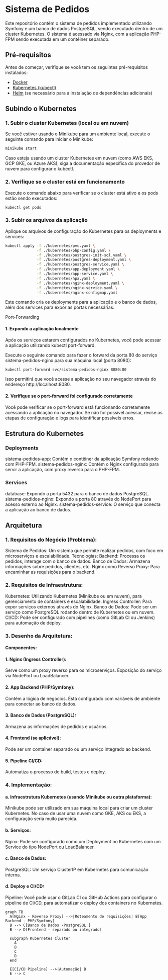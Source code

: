 # Sistema de Pedidos

Este repositório contém o sistema de pedidos implementado utilizando Symfony e um banco de dados PostgreSQL, sendo executado dentro de um cluster Kubernetes. O sistema é acessado via Nginx, com a aplicação PHP-FPM sendo executada em um contêiner separado.

## Pré-requisitos

Antes de começar, verifique se você tem os seguintes pré-requisitos instalados:

- [Docker](https://www.docker.com/)
- [Kubernetes (kubectl)](https://kubernetes.io/docs/tasks/tools/)
- [Helm](https://helm.sh/) (se necessário para a instalação de dependências adicionais)

## Subindo o Kubernetes

### 1. Subir o cluster Kubernetes (local ou em nuvem)

Se você estiver usando o [Minikube](https://minikube.sigs.k8s.io/docs/) para um ambiente local, execute o seguinte comando para iniciar o Minikube:

```bash
minikube start
```
Caso esteja usando um cluster Kubernetes em nuvem (como AWS EKS, GCP GKE, ou Azure AKS), siga a documentação específica do provedor de nuvem para configurar o kubectl.

### 2. Verifique se o cluster está em funcionamento
Execute o comando abaixo para verificar se o cluster está ativo e os pods estão sendo executados:

```bash
kubectl get pods
```

### 3. Subir os arquivos da aplicação
Aplique os arquivos de configuração do Kubernetes para os deployments e services:

```bash
kubectl apply -f ./kubernetes/pvc.yaml \
              -f ./kubernetes/php-config.yaml \
              -f ./kubernetes/postgres-init-sql.yaml \
              -f ./kubernetes/postgres-deployment.yaml \
              -f ./kubernetes/postgres-service.yaml \
              -f ./kubernetes/app-deployment.yaml \
              -f ./kubernetes/app-service.yaml \
              -f ./kubernetes/hpa.yaml \
              -f ./kubernetes/nginx-deployment.yaml \
              -f ./kubernetes/nginx-service.yaml \
              -f ./kubernetes/nginx-configmap.yaml
```
Este comando cria os deployments para a aplicação e o banco de dados, além dos services para expor as portas necessárias.

Port-Forwarding
#### 1. Expondo a aplicação localmente
Após os serviços estarem configurados no Kubernetes, você pode acessar a aplicação utilizando kubectl port-forward.

Execute o seguinte comando para fazer o forward da porta 80 do serviço sistema-pedidos-nginx para sua máquina local (porta 8080):

```bash
kubectl port-forward svc/sistema-pedidos-nginx 8080:80
```
Isso permitirá que você acesse a aplicação no seu navegador através do endereço http://localhost:8080.

#### 2. Verifique se o port-forward foi configurado corretamente
Você pode verificar se o port-forward está funcionando corretamente acessando a aplicação no navegador. Se não for possível acessar, revise as etapas de configuração e logs para identificar possíveis erros.

## Estrutura do Kubernetes
### Deployments
sistema-pedidos-app: Contém o contêiner da aplicação Symfony rodando com PHP-FPM.
sistema-pedidos-nginx: Contém o Nginx configurado para servir a aplicação, com proxy reverso para o PHP-FPM.

### Services
database: Expondo a porta 5432 para o banco de dados PostgreSQL.
sistema-pedidos-nginx: Expondo a porta 80 através do NodePort para acesso externo ao Nginx.
sistema-pedidos-service: O serviço que conecta a aplicação ao banco de dados.

## Arquitetura
### 1. Requisitos do Negócio (Problema):
Sistema de Pedidos: Um sistema que permite realizar pedidos, com foco em microserviços e escalabilidade.
Tecnologias:
Backend: Processa os pedidos, interage com o banco de dados.
Banco de Dados: Armazena informações sobre pedidos, clientes, etc.
Nginx como Reverso Proxy: Para encaminhar as requisições para o backend.

### 2. Requisitos de Infraestrutura:
Kubernetes: Utilizando Kubernetes (Minikube ou em nuvem), para gerenciamento de containers e escalabilidade.
Ingress Controller: Para expor serviços externos através do Nginx.
Banco de Dados: Pode ser um serviço como PostgreSQL rodando dentro de Kubernetes ou em nuvem.
CI/CD: Pode ser configurado com pipelines (como GitLab CI ou Jenkins) para automação de deploy.

### 3. Desenho da Arquitetura:
#### Componentes:
#### 1. Nginx (Ingress Controller):
Serve como um proxy reverso para os microserviços.
Exposição do serviço via NodePort ou LoadBalancer.
#### 2. App Backend (PHP/Symfony):
Contém a lógica de negócios.
Está configurado com variáveis de ambiente para conectar ao banco de dados.
#### 3. Banco de Dados (PostgreSQL):
Armazena as informações de pedidos e usuários.
#### 4. Frontend (se aplicável):
Pode ser um container separado ou um serviço integrado ao backend.
#### 5. Pipeline CI/CD:
Automatiza o processo de build, testes e deploy.

### 4. Implementação:
#### a. Infraestrutura Kubernetes (usando Minikube ou outra plataforma):
Minikube pode ser utilizado em sua máquina local para criar um cluster Kubernetes. No caso de usar uma nuvem como GKE, AKS ou EKS, a configuração seria muito parecida.
#### b. Serviços:
Nginx:
Pode ser configurado como um Deployment no Kubernetes com um Service do tipo NodePort ou LoadBalancer.
#### c. Banco de Dados:
PostgreSQL:
Um serviço ClusterIP em Kubernetes para comunicação interna.
#### d. Deploy e CI/CD:
Pipeline:
Você pode usar o GitLab CI ou GitHub Actions para configurar o pipeline de CI/CD, para automatizar o deploy dos containers no Kubernetes.

```mermaid
graph TB
  A[Nginx - Reverso Proxy] -->|Roteamento de requisições| B[App Backend - PHP/Symfony]
  B --> C[Banco de Dados -PostgreSQL ]
  B --> D[Frontend - separado ou integrado]

  subgraph Kubernetes Cluster
    A
    B
    C
    D
  end

  E[CI/CD Pipeline] -->|Automação| B
  E --> C
```
